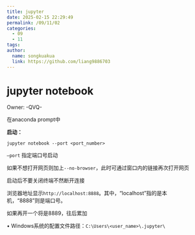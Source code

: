 ```yaml
---
title: jupyter
date: 2025-02-15 22:29:49
permalink: /09/11/02
categories: 
  - 09
  - 11
tags: 
author:
  name: songkuakua
  link: https://github.com/liang9886703
---
```

# jupyter notebook

Owner: -QVQ-

在anaconda prompt中

**启动：**

`jupyter notebook --port <port_number>`

`—port` 指定端口号启动

如果不想打开网页则加上`--no-browser`，此时可通过窗口内的链接再次打开网页

启动后不要关闭终端不然断开连接

浏览器地址显示`http://localhost:8888`。其中，“localhost”指的是本机，“8888”则是端口号。

如果再开一个将是8889，往后累加

• Windows系统的配置文件路径：`C:\Users\<user_name>\.jupyter\`